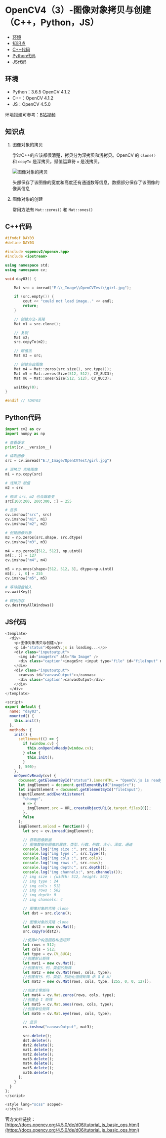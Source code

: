 # OpenCV4（3）-图像对象拷贝与创建（C++，Python，JS）

  - [环境](#%E7%8E%AF%E5%A2%83)
  - [知识点](#%E7%9F%A5%E8%AF%86%E7%82%B9)
  - [C++代码](#c%E4%BB%A3%E7%A0%81)
  - [Python代码](#python%E4%BB%A3%E7%A0%81)
  - [JS代码](#js%E4%BB%A3%E7%A0%81)

## 环境
* Python：3.6.5 OpenCV 4.1.2
* C++：OpenCV 4.1.2
* JS：OpenCV 4.5.0

环境搭建可参考：[B站视频](http://space.bilibili.com/365916694/#/)

## 知识点
1. 图像对象的拷贝

    学过C++的应该都很清楚，拷贝分为深拷贝和浅拷贝。OpenCV 的 `clone()` 和 `copyTo` 是深拷贝，赋值运算符 `=` 是浅拷贝。

    ![图像对象的拷贝](https://cdn.jsdelivr.net/gh/ylsislove/image-home/test/20201109232731.png)

    头部保存了该图像的宽度和高度还有通道数等信息，数据部分保存了该图像的像素信息

2. 图像对象的创建

    常用方法有 `Mat::zeros()` 和 `Mat::ones()`

## C++代码
```c++
#ifndef DAY03
#define DAY03

#include <opencv2/opencv.hpp>
#include <iostream>

using namespace std;
using namespace cv;

void day03() {

	Mat src = imread("E:\\_Image\\OpenCVTest\\girl.jpg");

	if (src.empty()) {
		cout << "could not load image.." << endl;
		return;
	}

	// 创建方法-克隆
	Mat m1 = src.clone();

	// 复制
	Mat m2;
	src.copyTo(m2);

	// 赋值法
	Mat m3 = src;

	// 创建空白图像
	Mat m4 = Mat::zeros(src.size(), src.type());
	Mat m5 = Mat::zeros(Size(512, 512), CV_8UC3);
	Mat m6 = Mat::ones(Size(512, 512), CV_8UC3);

	waitKey(0);
}

#endif // !DAY03
```

## Python代码
```python
import cv2 as cv
import numpy as np

# 查看版本
print(cv.__version__)

# 读取图像
src = cv.imread("E:/_Image/OpenCVTest/girl.jpg")

# 深拷贝 克隆图像
m1 = np.copy(src)

# 浅拷贝 赋值
m2 = src

# 修改 src，m2 也会跟着变
src[100:200, 200:300, :] = 255

# 显示
cv.imshow("src", src)
cv.imshow("m1", m1)
cv.imshow("m2", m2)

# 创建图像对象
m3 = np.zeros(src.shape, src.dtype)
cv.imshow("m3", m3)

m4 = np.zeros([512, 512], np.uint8)
m4[:, :] = 127
cv.imshow("m4", m4)

m5 = np.ones(shape=[512, 512, 3], dtype=np.uint8)
m5[:, :, 0] = 255
cv.imshow("m5", m5)

# 等待键盘输入
cv.waitKey()

# 释放内存
cv.destroyAllWindows()
```

## JS代码
```js
<template>
  <div>
    <p>图像对象拷贝与创建</p>
    <p id="status">OpenCV.js is loading...</p>
    <div class="inputoutput">
      <img id="imageSrc" alt="No Image" />
      <div class="caption">imageSrc <input type="file" id="fileInput" name="file" /></div>
    </div>
    <div class="inputoutput">
      <canvas id="canvasOutput"></canvas>
      <div class="caption">canvasOutput</div>
    </div>
  </div>
</template>

<script>
export default {
  name: "day03",
  mounted() {
    this.init();
  },
  methods: {
    init() {
      setTimeout(() => {
        if (window.cv) {
          this.onOpenCvReady(window.cv);
        } else {
          this.init();
        }
      }, 500);
    },
    onOpenCvReady(cv) {
      document.getElementById("status").innerHTML = "OpenCV.js is ready.";
      let imgElement = document.getElementById("imageSrc");
      let inputElement = document.getElementById("fileInput");
      inputElement.addEventListener(
        "change",
        e => {
          imgElement.src = URL.createObjectURL(e.target.files[0]);
        },
        false
      );
      imgElement.onload = function() {
        let src = cv.imread(imgElement);

        // 获取图像数据
        // 图像数据有图像的属性、类型、行数、列数、大小、深度、通道
        console.log("img size :", src.size());
        console.log("img type :", src.type());
        console.log("img cols :", src.cols);
        console.log("img rows :", src.rows);
        console.log("img depth:", src.depth());
        console.log("img channels:", src.channels());
        // img size : {width: 512, height: 562}
        // img type : 24
        // img cols : 512
        // img rows : 562
        // img depth: 0
        // img channels: 4

        // 图像对象的克隆 clone
        let dst = src.clone();

        // 图像对象的克隆 clone
        let dst2 = new cv.Mat();
        src.copyTo(dst2);

        //使用4个构造函数构造矩阵
        let rows = 512;
        let cols = 512;
        let type = cv.CV_8UC4;
        //创建默认矩阵
        let mat1 = new cv.Mat();
        //创建有行、列、类型的矩阵
        let mat2 = new cv.Mat(rows, cols, type);
        //创建有行、列、类型、初始化值得矩阵（R G B A）
        let mat3 = new cv.Mat(rows, cols, type, [255, 0, 0, 127]);

        //创建全零矩阵
        let mat4 = cv.Mat.zeros(rows, cols, type);
        //创建全 1 矩阵
        let mat5 = cv.Mat.ones(rows, cols, type);
        //创建单位矩阵
        let mat6 = cv.Mat.eye(rows, cols, type);

        // 显示
        cv.imshow("canvasOutput", mat3);

        src.delete();
        dst.delete();
        dst2.delete();
        mat1.delete();
        mat2.delete();
        mat3.delete();
        mat4.delete();
        mat5.delete();
        mat6.delete();
      };
    }
  }
};
</script>

<style lang="scss" scoped>
</style>
```

官方文档链接：[https://docs.opencv.org/4.5.0/de/d06/tutorial_js_basic_ops.html](https://docs.opencv.org/4.5.0/de/d06/tutorial_js_basic_ops.html)
